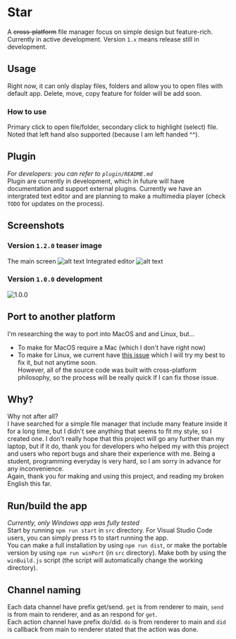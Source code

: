 # Star
A ~~cross-platform~~ file manager focus on simple design but feature-rich. Currently in active development. Version `1.x` means release still in development. 

## Usage
Right now, it can only display files, folders and allow you to open files with default app. Delete, move, copy feature for folder will be add soon.

### How to use
Primary click to open file/folder, secondary click to highlight (select) file. Noted that left hand also supported (because I am left handed ^^).

## Plugin
*For developers: you can refer to `plugin/README.md`* \
Plugin are currently in development, which in future will have documentation and support external plugins. Currently we have an intergrated text editor and are planning to make a multimedia player (check `TODO` for updates on the process).

## Screenshots
### Version `1.2.0` teaser image
The main screen
![alt text](https://cdn.discordapp.com/attachments/851724380626485269/851724489326067722/unknown.png)
Integrated editor
![alt text](https://cdn.discordapp.com/attachments/851724380626485269/851738072584421416/unknown.png)
### Version `1.0.0` development
![1.0.0](https://cdn.discordapp.com/attachments/704502790055133245/808542256427958282/unknown.png)

## Port to another platform
I'm researching the way to port into MacOS and and Linux, but...
- To make for MacOS require a Mac (which I don't have right now)
- To make for Linux, we current have [this issue](https://github.com/electron-userland/electron-build-service/issues/9) which I will try my best to fix it, but not anytime soon. \
However, all of the source code was built with cross-platform philosophy, so the process will be really quick if I can fix those issue.

## Why?
Why not after all? \
I have searched for a simple file manager that include many feature inside it for a long time, but I didn't see anything that seems to fit my style, so I created one. I don't really hope that this project will go any further than my laptop, but if it do, thank you for developers who helped my with this project and users who report bugs and share their experience with me. Being a student, programming everyday is very hard, so I am sorry in advance for any inconvenience. \
Again, thank you for making and using this project, and reading my broken English this far.

## Run/build the app
*Currently, only Windows app was fully tested* \
Start by running `npm run start` in `src` directory. For Visual Studio Code users, you can simply press `F5` to start running the app. \
You can make a full installation by using `npm run dist`, or make the portable version by using `npm run winPort` (in `src` directory). Make both by using the `winBuild.js` script (the script will automatically change the working directory).

## Channel naming
Each data channel have prefix get/send. `get` is from renderer to main, `send` is from main to renderer, and as an respond for `get`. \
Each action channel have prefix do/did. `do` is from renderer to main and `did` is callback from main to renderer stated that the action was done.
